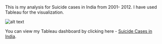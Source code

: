 This is my analysis for Suicide cases in India from 2001- 2012.
I have used Tableau for the visualization.

![alt text](https://github.com/keyur-glitch/Suicide-Cases-in-India/blob/main/Suicide-cases-india-dashboard.png?raw=true)

You can view my Tableau dashboard by clicking here - <a href="https://public.tableau.com/profile/keyur6346#!/vizhome/SuicideCasesinIndia_16137183008900/SuicideCaseAnalysisinIndia" target="_blank">Suicide Cases in India</a>.
